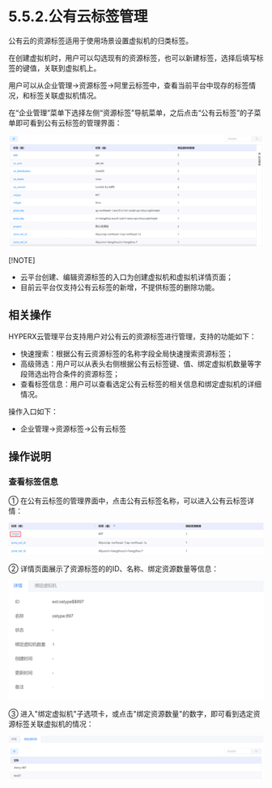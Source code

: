 # 5.5.2.公有云标签管理

公有云的资源标签适用于使用场景设置虚拟机的归类标签。

在创建虚拟机时，用户可以勾选现有的资源标签，也可以新建标签，选择后填写标签的键值，关联到虚拟机上。

用户可以从企业管理->资源标签->阿里云标签中，查看当前平台中现存的标签情况，和标签关联虚拟机情况。

在“企业管理”菜单下选择左侧“资源标签”导航菜单，之后点击“公有云标签”的子菜单即可看到公有云标签的管理界面：

![image-20210609194627068](tgyy_ags_management.assets/image-20210609194627068.png)

[!NOTE]

- 云平台创建、编辑资源标签的入口为创建虚拟机和虚拟机详情页面；
- 目前云平台仅支持公有云标签的新增，不提供标签的删除功能。

## 相关操作

HYPERX云管理平台支持用户对公有云的资源标签进行管理，支持的功能如下：

- 快速搜索：根据公有云资源标签的名称字段全局快速搜索资源标签；
- 高级筛选：用户可以从表头右侧根据公有云标签键、值、绑定虚拟机数量等字段筛选出符合条件的资源标签；
- 查看标签信息：用户可以查看选定公有云标签的相关信息和绑定虚拟机的详细情况。

操作入口如下：

- 企业管理→资源标签→公有云标签

## 操作说明

### 查看标签信息

① 在公有云标签的管理界面中，点击公有云标签名称，可以进入公有云标签详情：

![image-20210609195628318](tgyy_ags_management.assets/image-20210609195628318.png)

② 详情页面展示了资源标签的的ID、名称、绑定资源数量等信息：

<img src="tgyy_ags_management.assets/image-20210609200047410.png" alt="image-20210609200047410" style="zoom:50%;" />

③ 进入"绑定虚拟机"子选项卡，或点击"绑定资源数量"的数字，即可看到选定资源标签关联虚拟机的情况：

![image-20210609195847790](tgyy_ags_management.assets/image-20210609195847790.png)